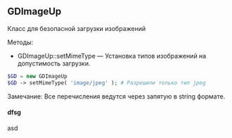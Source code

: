 ## GDImageUp
Класс для безопасной загрузки изображений

Методы:
- GDImageUp::setMimeType — Установка типов изображений на допустимость загрузки.
```PHP
$GD = new GDImageUp
$GD -> setMimeType( 'image/jpeg' ); # Разрешили только тип jpeg
```
Замечание: Все перечисления ведутся через запятую в string формате.
#### dfsg

asd
